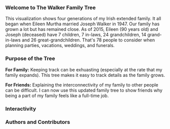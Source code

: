 ### Welcome to The Walker Family Tree

This visualization shows four generations of my Irish extended family. It all began when Eileen Murtha married Joseph Walker in 1947. Our family has grown a lot but has remained close. As of 2015, Eileen (90 years old) and Joseph (deceased)  have 7 children, 7 in-laws, 24 grandchildren, 14 grand-in-laws and 26 great-grandchildren. That's 78 people to consider when planning parties, vacations, weddings, and funerals.

### Purpose of the Tree

**For Family:** Keeping track can be exhuasting (especially at the rate that my family expands). This tree makes it easy to track details as the family grows.

**For Friends:**  Explaining the interconnectivity of my family to other people can be difficult. I can now use this updated family tree to show friends why being a part of my family feels like a full-time job. 

### Interactivity 



### Authors and Contributors